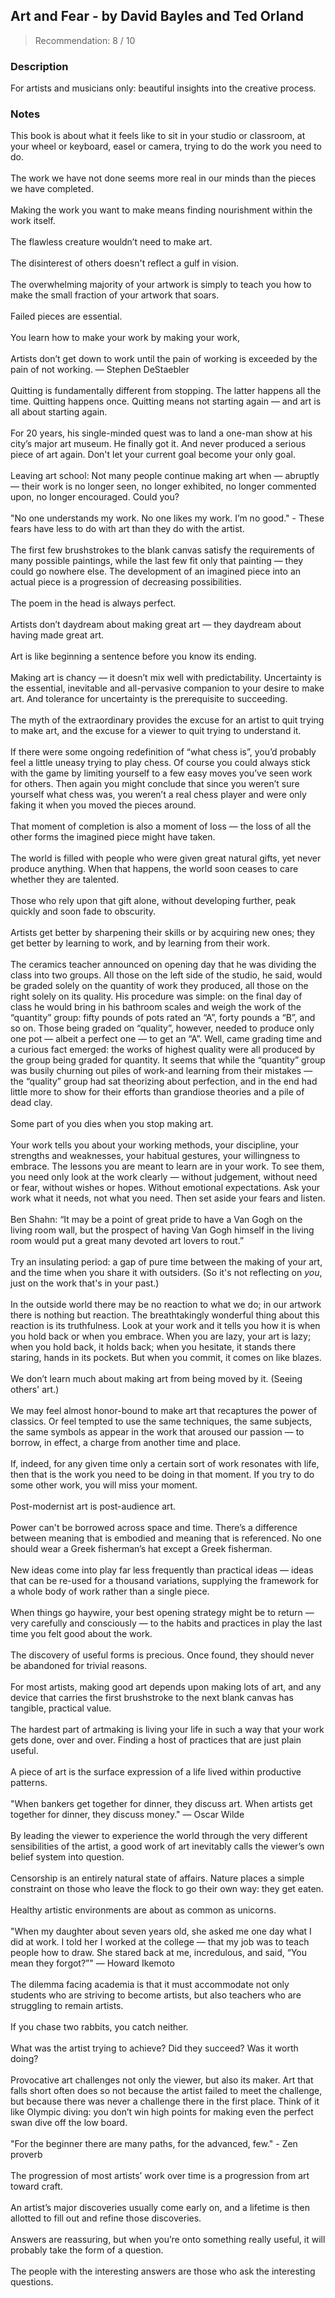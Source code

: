 ## Art and Fear - by David Bayles and Ted Orland
> Recommendation: 8 / 10
    
### Description
For artists and musicians only: beautiful insights into the creative process.
    
### Notes
This book is about what it feels like to sit in your studio or classroom, at your wheel or keyboard, easel or camera, trying to do the work you need to do.<br>
<br>
The work we have not done seems more real in our minds than the pieces we have completed.<br>
<br>
Making the work you want to make means finding nourishment within the work itself.<br>
<br>
The flawless creature wouldn’t need to make art.<br>
<br>
The disinterest of others doesn't reflect a gulf in vision.<br>
<br>
The overwhelming majority of your artwork is simply to teach you how to make the small fraction of your artwork that soars.<br>
<br>
Failed pieces are essential.<br>
<br>
You learn how to make your work by making your work,<br>
<br>
Artists don’t get down to work until the pain of working is exceeded by the pain of not working. — Stephen DeStaebler<br>
<br>
Quitting is fundamentally different from stopping. The latter happens all the time. Quitting happens once. Quitting means not starting again — and art is all about starting again.<br>
<br>
For 20 years, his single-minded quest was to land a one-man show at his city’s major art museum. He finally got it. And never produced a serious piece of art again. Don't let your current goal become your only goal.<br>
<br>
Leaving art school: Not many people continue making art when — abruptly — their work is no longer seen, no longer exhibited, no longer commented upon, no longer encouraged. Could you?<br>
<br>
"No one understands my work. No one likes my work. I’m no good." - These fears have less to do with art than they do with the artist.<br>
<br>
The first few brushstrokes to the blank canvas satisfy the requirements of many possible paintings, while the last few fit only that painting — they could go nowhere else. The development of an imagined piece into an actual piece is a progression of decreasing possibilities.<br>
<br>
The poem in the head is always perfect.<br>
<br>
Artists don’t daydream about making great art — they daydream about having made great art.<br>
<br>
Art is like beginning a sentence before you know its ending.<br>
<br>
Making art is chancy — it doesn’t mix well with predictability. Uncertainty is the essential, inevitable and all-pervasive companion to your desire to make art. And tolerance for uncertainty is the prerequisite to succeeding.<br>
<br>
The myth of the extraordinary provides the excuse for an artist to quit trying to make art, and the excuse for a viewer to quit trying to understand it.<br>
<br>
If there were some ongoing redefinition of “what chess is”, you’d probably feel a little uneasy trying to play chess. Of course you could always stick with the game by limiting yourself to a few easy moves you’ve seen work for others. Then again you might conclude that since you weren’t sure yourself what chess was, you weren’t a real chess player and were only faking it when you moved the pieces around.<br>
<br>
That moment of completion is also a moment of loss — the loss of all the other forms the imagined piece might have taken.<br>
<br>
The world is filled with people who were given great natural gifts, yet never produce anything. When that happens, the world soon ceases to care whether they are talented.<br>
<br>
Those who rely upon that gift alone, without developing further, peak quickly and soon fade to obscurity.<br>
<br>
Artists get better by sharpening their skills or by acquiring new ones; they get better by learning to work, and by learning from their work.<br>
<br>
The ceramics teacher announced on opening day that he was dividing the class into two groups. All those on the left side of the studio, he said, would be graded solely on the quantity of work they produced, all those on the right solely on its quality. His procedure was simple: on the final day of class he would bring in his bathroom scales and weigh the work of the “quantity” group: fifty pounds of pots rated an “A”, forty pounds a “B”, and so on. Those being graded on “quality”, however, needed to produce only one pot — albeit a perfect one — to get an “A”. Well, came grading time and a curious fact emerged: the works of highest quality were all produced by the group being graded for quantity. It seems that while the “quantity” group was busily churning out piles of work-and learning from their mistakes — the “quality” group had sat theorizing about perfection, and in the end had little more to show for their efforts than grandiose theories and a pile of dead clay.<br>
<br>
Some part of you dies when you stop making art.<br>
<br>
Your work tells you about your working methods, your discipline, your strengths and weaknesses, your habitual gestures, your willingness to embrace. The lessons you are meant to learn are in your work. To see them, you need only look at the work clearly — without judgement, without need or fear, without wishes or hopes. Without emotional expectations. Ask your work what it needs, not what you need. Then set aside your fears and listen.<br>
<br>
Ben Shahn: “It may be a point of great pride to have a Van Gogh on the living room wall, but the prospect of having Van Gogh himself in the living room would put a great many devoted art lovers to rout.”<br>
<br>
Try an insulating period: a gap of pure time between the making of your art, and the time when you share it with outsiders.  (So it's not reflecting on *you*, just on the work that's in your past.)<br>
<br>
In the outside world there may be no reaction to what we do; in our artwork there is nothing but reaction. The breathtakingly wonderful thing about this reaction is its truthfulness. Look at your work and it tells you how it is when you hold back or when you embrace. When you are lazy, your art is lazy; when you hold back, it holds back; when you hesitate, it stands there staring, hands in its pockets. But when you commit, it comes on like blazes.<br>
<br>
We don’t learn much about making art from being moved by it. (Seeing others' art.)<br>
<br>
We may feel almost honor-bound to make art that recaptures the power of classics. Or feel tempted to use the same techniques, the same subjects, the same symbols as appear in the work that aroused our passion — to borrow, in effect, a charge from another time and place.<br>
<br>
If, indeed, for any given time only a certain sort of work resonates with life, then that is the work you need to be doing in that moment. If you try to do some other work, you will miss your moment.<br>
<br>
Post-modernist art is post-audience art.<br>
<br>
Power can't be borrowed across space and time. There’s a difference between meaning that is embodied and meaning that is referenced. No one should wear a Greek fisherman’s hat except a Greek fisherman.<br>
<br>
New ideas come into play far less frequently than practical ideas — ideas that can be re-used for a thousand variations, supplying the framework for a whole body of work rather than a single piece.<br>
<br>
When things go haywire, your best opening strategy might be to return — very carefully and consciously — to the habits and practices in play the last time you felt good about the work.<br>
<br>
The discovery of useful forms is precious. Once found, they should never be abandoned for trivial reasons.<br>
<br>
For most artists, making good art depends upon making lots of art, and any device that carries the first brushstroke to the next blank canvas has tangible, practical value.<br>
<br>
The hardest part of artmaking is living your life in such a way that your work gets done, over and over. Finding a host of practices that are just plain useful.<br>
<br>
A piece of art is the surface expression of a life lived within productive patterns.<br>
<br>
"When bankers get together for dinner, they discuss art. When artists get together for dinner, they discuss money." — Oscar Wilde<br>
<br>
By leading the viewer to experience the world through the very different sensibilities of the artist, a good work of art inevitably calls the viewer’s own belief system into question.<br>
<br>
Censorship is an entirely natural state of affairs. Nature places a simple constraint on those who leave the flock to go their own way: they get eaten.<br>
<br>
Healthy artistic environments are about as common as unicorns.<br>
<br>
"When my daughter about seven years old, she asked me one day what I did at work. I told her I worked at the college — that my job was to teach people how to draw. She stared back at me, incredulous, and said, “You mean they forgot?”" — Howard Ikemoto<br>
<br>
The dilemma facing academia is that it must accommodate not only students who are striving to become artists, but also teachers who are struggling to remain artists.<br>
<br>
If you chase two rabbits, you catch neither.<br>
<br>
What was the artist trying to achieve? Did they succeed? Was it worth doing?<br>
<br>
Provocative art challenges not only the viewer, but also its maker. Art that falls short often does so not because the artist failed to meet the challenge, but because there was never a challenge there in the first place. Think of it like Olympic diving: you don’t win high points for making even the perfect swan dive off the low board.<br>
<br>
"For the beginner there are many paths, for the advanced, few." - Zen proverb<br>
<br>
The progression of most artists’ work over time is a progression from art toward craft.<br>
<br>
An artist’s major discoveries usually come early on, and a lifetime is then allotted to fill out and refine those discoveries.<br>
<br>
Answers are reassuring, but when you’re onto something really useful, it will probably take the form of a question.<br>
<br>
The people with the interesting answers are those who ask the interesting questions.
